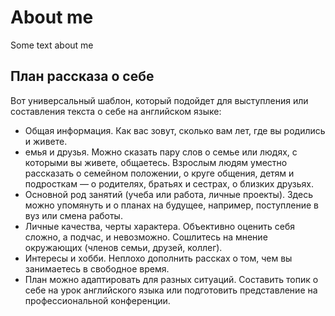 # About me

Some text about me

## План рассказа о себе
Вот универсальный шаблон, который подойдет для выступления или составления текста о себе на английском языке: 

- Общая информация. Как вас зовут, сколько вам лет, где вы родились и живете.
- емья и друзья. Можно сказать пару слов о семье или людях, с которыми вы живете, общаетесь. Взрослым людям уместно рассказать о семейном положении, о круге общения, детям и подросткам — о родителях, братьях и сестрах, о близких друзьях. 
- Основной род занятий (учеба или работа, личные проекты). Здесь можно упомянуть и о планах на будущее, например, поступление в вуз или смена работы. 
- Личные качества, черты характера. Объективно оценить себя сложно, а подчас, и невозможно. Сошлитесь на мнение окружающих (членов семьи, друзей, коллег). 
- Интересы и хобби. Неплохо дополнить рассках о том, чем вы занимаетесь в свободное время. 
- План можно адаптировать для разных ситуаций. Составить топик о себе на урок английского языка или подготовить представление на профессиональной конференции.  

